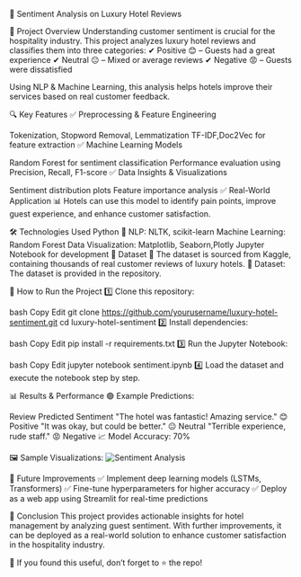 🏨 Sentiment Analysis on Luxury Hotel Reviews

📌 Project Overview
Understanding customer sentiment is crucial for the hospitality industry. This project analyzes luxury hotel reviews and classifies them into three categories:
✔ Positive 😊 – Guests had a great experience
✔ Neutral 😐 – Mixed or average reviews
✔ Negative 😡 – Guests were dissatisfied

Using NLP & Machine Learning, this analysis helps hotels improve their services based on real customer feedback.

🔍 Key Features
✅ Preprocessing & Feature Engineering

Tokenization, Stopword Removal, Lemmatization
TF-IDF,Doc2Vec for feature extraction
✅ Machine Learning Models

Random Forest for sentiment classification
Performance evaluation using Precision, Recall, F1-score
✅ Data Insights & Visualizations

Sentiment distribution plots
Feature importance analysis
✅ Real-World Application
📊 Hotels can use this model to identify pain points, improve guest experience, and enhance customer satisfaction.

🛠️ Technologies Used
Python 🐍
NLP: NLTK, scikit-learn
Machine Learning: Random Forest
Data Visualization: Matplotlib, Seaborn,Plotly
Jupyter Notebook for development
📂 Dataset
📌 The dataset is sourced from Kaggle, containing thousands of real customer reviews of luxury hotels.
🔗 Dataset: The dataset is provided in the repository. 

🚀 How to Run the Project
1️⃣ Clone this repository:

bash
Copy
Edit
git clone https://github.com/yourusername/luxury-hotel-sentiment.git
cd luxury-hotel-sentiment
2️⃣ Install dependencies:

bash
Copy
Edit
pip install -r requirements.txt
3️⃣ Run the Jupyter Notebook:

bash
Copy
Edit
jupyter notebook sentiment.ipynb
4️⃣ Load the dataset and execute the notebook step by step.

📊 Results & Performance
🟢 Example Predictions:

Review	Predicted Sentiment
"The hotel was fantastic! Amazing service."	😊 Positive
"It was okay, but could be better."	😐 Neutral
"Terrible experience, rude staff."	😡 Negative
📈 Model Accuracy: 70% 

🖼️ Sample Visualizations:
![Sentiment Analysis](HOTEL_REVIEWS/wordcloud.png)

🎯 Future Improvements
✅ Implement deep learning models (LSTMs, Transformers)
✅ Fine-tune hyperparameters for higher accuracy
✅ Deploy as a web app using Streamlit for real-time predictions

📌 Conclusion
This project provides actionable insights for hotel management by analyzing guest sentiment. With further improvements, it can be deployed as a real-world solution to enhance customer satisfaction in the hospitality industry.

📌 If you found this useful, don’t forget to ⭐ the repo!

